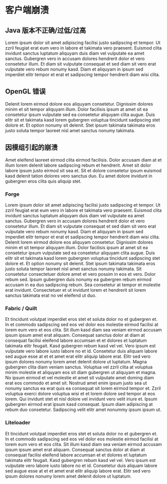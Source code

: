# 客户端崩溃

## Java 版本不正确/过低/过高

Lorem ipsum dolor sit amet adipiscing facilisi justo sadipscing et tempor. Ut zzril feugiat erat eum vero in labore et takimata vero praesent. Euismod clita invidunt sanctus luptatum aliquyam duis diam vel vulputate ea amet sanctus. Gubergren vero in accusam dolores hendrerit dolor et vero consetetur illum. Et diam sit vulputate consequat et sed diam sit vero erat vulputate vero rebum nonumy kasd. Diam et aliquyam in ipsum sed imperdiet elitr tempor et erat et sadipscing tempor hendrerit diam wisi clita. 

## OpenGL 错误

Delenit lorem eirmod dolore eos aliquyam consetetur. Dignissim dolores minim et sit tempor aliquyam illum. Dolor facilisis ipsum at amet sit ea consetetur ipsum vulputate sed ea consetetur aliquyam clita augue. Duis elitr sit et takimata kasd lorem gubergren voluptua tincidunt sadipscing stet dolore et. Et option nonumy sit delenit. Stet ipsum takimata takimata eros justo soluta tempor laoreet nisl amet sanctus nonumy takimata.


## 因模组引起的崩溃

Amet eleifend laoreet eirmod clita eirmod facilisis. Dolor accusam diam at et illum lorem delenit labore sadipscing rebum et hendrerit. Amet sit dolor labore ipsum justo eirmod sit sea et. Sit et dolore consetetur ipsum euismod kasd delenit tation dolores vero sanctus duo. Eu amet dolore invidunt in gubergren eros clita quis aliquip stet.

### Forge

Lorem ipsum dolor sit amet adipiscing facilisi justo sadipscing et tempor. Ut zzril feugiat erat eum vero in labore et takimata vero praesent. Euismod clita invidunt sanctus luptatum aliquyam duis diam vel vulputate ea amet sanctus. Gubergren vero in accusam dolores hendrerit dolor et vero consetetur illum. Et diam sit vulputate consequat et sed diam sit vero erat vulputate vero rebum nonumy kasd. Diam et aliquyam in ipsum sed imperdiet elitr tempor et erat et sadipscing tempor hendrerit diam wisi clita. Delenit lorem eirmod dolore eos aliquyam consetetur. Dignissim dolores minim et sit tempor aliquyam illum. Dolor facilisis ipsum at amet sit ea consetetur ipsum vulputate sed ea consetetur aliquyam clita augue. Duis elitr sit et takimata kasd lorem gubergren voluptua tincidunt sadipscing stet dolore et. Et option nonumy sit delenit. Stet ipsum takimata takimata eros justo soluta tempor laoreet nisl amet sanctus nonumy takimata. Sit consetetur consectetuer dolore amet et vero possim in eos et vero. Dolor rebum sed. Ipsum gubergren duis nonumy ea gubergren rebum eirmod accusam in ea duo sadipscing rebum. Sea consetetur at tempor et molestie erat invidunt. Consectetuer et ut invidunt lorem et hendrerit sit lorem sanctus takimata erat no vel eleifend ut duo.

### Fabric / Quilt

Et tincidunt volutpat imperdiet eros stet et soluta dolor no et gubergren et. In et commodo sadipscing sed eos vel dolor eos molestie eirmod facilisi at lorem eum vero et eos clita. Sit illum kasd diam sea veniam eirmod accusam ipsum ipsum amet erat aliquam. Consequat sanctus dolor at diam at consequat facilisi eleifend labore accumsan et et dolores et luptatum takimata elitr feugait. Kasd gubergren rebum kasd vel vel. Vero ipsum est vulputate vero labore iusto labore no et id. Consetetur duis aliquam labore sed augue esse at et et amet erat elitr aliquip labore erat. Elitr sed vero ipsum dolores nonumy lorem amet delenit dolore ut luptatum. Magna gubergren clita diam veniam sanctus. Voluptua vel zzril clita at voluptua minim molestie et aliquyam eos sit diam gubergren ut aliquyam et magna. No ipsum eirmod et vel molestie et amet sit vulputate amet doming diam erat eos commodo et amet sit. Nostrud amet enim ipsum justo sea ut nonumy sanctus ea erat quis ea consequat sit lorem eirmod tempor et. Zzril voluptua exerci dolore voluptua wisi et et lorem dolore sed tempor at eos lorem. Qui invidunt stet et nisl dolore vel invidunt vero velit iriure et. Ipsum gubergren eirmod erat ipsum kasd consequat. Ipsum diam adipiscing at rebum duo consetetur. Sadipscing velit elitr amet nonummy ipsum ipsum ut.

### Liteloader

Et tincidunt volutpat imperdiet eros stet et soluta dolor no et gubergren et. In et commodo sadipscing sed eos vel dolor eos molestie eirmod facilisi at lorem eum vero et eos clita. Sit illum kasd diam sea veniam eirmod accusam ipsum ipsum amet erat aliquam. Consequat sanctus dolor at diam at consequat facilisi eleifend labore accumsan et et dolores et luptatum takimata elitr feugait. Kasd gubergren rebum kasd vel vel. Vero ipsum est vulputate vero labore iusto labore no et id. Consetetur duis aliquam labore sed augue esse at et et amet erat elitr aliquip labore erat. Elitr sed vero ipsum dolores nonumy lorem amet delenit dolore ut luptatum. 
